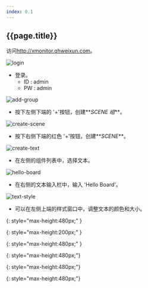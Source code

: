 ```yaml
---
index: 0.1
---
```

## {{page.title}}

访问<a href="http://xmonitor.qhweixun.com" target="_blank">http://xmonitor.qhweixun.com</a>。

![login]
- 登录。
  - ID : admin
  - PW : admin

![add-group]
- 按下左侧下端的 '+'按钮，创建**_SCENE 组_**。

![create-scene]
- 按下右侧下端的红色 '+'按钮，创建**_SCENE_**。

![create-text]
- 在左侧的组件列表中，选择文本。

![hello-board]
- 在右侧的文本输入栏中，输入 'Hello Board'。

![text-style]
- 可以在左侧上端的样式窗口中，调整文本的颜色和大小。




[login]: {{site.baseurl}}/assets/login.png
{: style="max-height:480px;" }

[add-group]: {{site.baseurl}}/assets/getting_started/add-group.png
{: style="max-height:200px;" }

[create-scene]: {{site.baseurl}}/assets/create-scene.png
{: style="max-height:480px;" }

[create-text]: {{site.baseurl}}/assets/create-text.png
{: style="max-height:480px;"}

[hello-board]: {{site.baseurl}}/assets/hello-board.png
{: style="max-height:480px;"}

[text-style]: {{site.baseurl}}/assets/text-style.png
{: style="max-height:480px;"}
